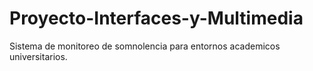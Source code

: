 # Proyecto-Interfaces-y-Multimedia
Sistema de monitoreo de somnolencia para entornos academicos universitarios. 
